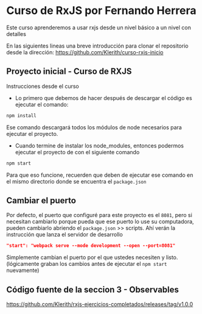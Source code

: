 # Curso de RxJS por Fernando Herrera

Este curso aprenderemos a usar rxjs desde un nivel básico a un nivel con detalles

En las siguientes lineas una breve introducción para clonar el repositorio desde la dirección:
<https://github.com/Klerith/curso-rxjs-inicio>

## Proyecto inicial - Curso de RXJS

Instrucciones desde el curso

- Lo primero que debemos de hacer después de descargar el código es ejecutar el comando:

```cmd
npm install
```

Ese comando descargará todos los módulos de node necesarios para ejecutar el proyecto.

- Cuando termine de instalar los node_modules, entonces podermos ejecutar el proyecto de con el siguiente comando

```cmd
npm start
```

Para que eso funcione, recuerden que deben de ejecutar ese comando en el mismo directorio donde se encuentra el `package.json`

## Cambiar el puerto

Por defecto, el puerto que configuré para este proyecto es el `8081`, pero si necesitan cambiarlo porque pueda que ese puerto lo use su computadora, pueden cambiarlo abriendo el `package.json` >> scripts. Ahí verán la instrucción que lanza el servidor de desarrollo

```package.json
"start": "webpack serve --mode development --open --port=8081"
```

Simplemente cambian el puerto por el que ustedes necesiten y listo. (lógicamente graban los cambios antes de ejecutar el `npm start` nuevamente)

## Código fuente de la seccion 3 - Observables

<https://github.com/Klerith/rxjs-ejercicios-completados/releases/tag/v1.0.0>
